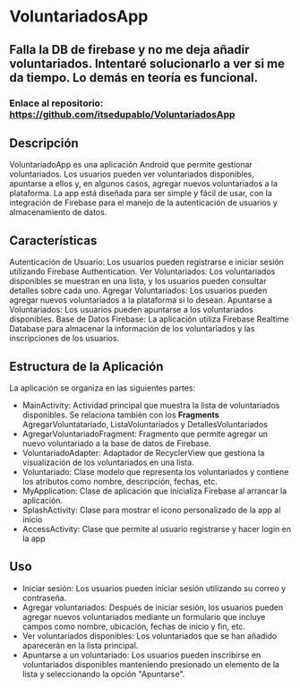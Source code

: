 # VoluntariadosApp
## **Falla la DB de firebase y no me deja añadir voluntariados. Intentaré solucionarlo a ver si me da tiempo. Lo demás en teoría es funcional.**
### Enlace al repositorio: https://github.com/itsedupablo/VoluntariadosApp
## Descripción
VoluntariadoApp es una aplicación Android que permite gestionar voluntariados. Los usuarios pueden ver voluntariados disponibles, apuntarse a ellos y, en algunos casos, agregar nuevos voluntariados a la plataforma. La app está diseñada para ser simple y fácil de usar, con la integración de Firebase para el manejo de la autenticación de usuarios y almacenamiento de datos.

## Características
Autenticación de Usuario: Los usuarios pueden registrarse e iniciar sesión utilizando Firebase Authentication.
Ver Voluntariados: Los voluntariados disponibles se muestran en una lista, y los usuarios pueden consultar detalles sobre cada uno.
Agregar Voluntariados: Los usuarios pueden agregar nuevos voluntariados a la plataforma si lo desean.
Apuntarse a Voluntariados: Los usuarios pueden apuntarse a los voluntariados disponibles.
Base de Datos Firebase: La aplicación utiliza Firebase Realtime Database para almacenar la información de los voluntariados y las inscripciones de los usuarios.
## Estructura de la Aplicación
La aplicación se organiza en las siguientes partes:

- MainActivity: Actividad principal que muestra la lista de voluntariados disponibles. Se relaciona también con los **Fragments** AgregarVoluntatariado, ListaVoluntariados y DetallesVoluntariados
- AgregarVoluntariadoFragment: Fragmento que permite agregar un nuevo voluntariado a la base de datos de Firebase.
- VoluntariadoAdapter: Adaptador de RecyclerView que gestiona la visualización de los voluntariados en una lista.
- Voluntariado: Clase modelo que representa los voluntariados y contiene los atributos como nombre, descripción, fechas, etc.
- MyApplication: Clase de aplicación que inicializa Firebase al arrancar la aplicación.
- SplashActivity: Clase para mostrar el icono personalizado de la app al inicio
- AccessActivity: Clase que permite al usuario registrarse y hacer login en la app
## Uso
- Iniciar sesión: Los usuarios pueden iniciar sesión utilizando su correo y contraseña.
- Agregar voluntariados: Después de iniciar sesión, los usuarios pueden agregar nuevos voluntariados mediante un formulario que incluye campos como nombre, ubicación, fechas de inicio y fin, etc.
- Ver voluntariados disponibles: Los voluntariados que se han añadido aparecerán en la lista principal.
- Apuntarse a un voluntariado: Los usuarios pueden inscribirse en voluntariados disponibles manteniendo presionado un elemento de la lista y seleccionando la opción "Apuntarse".
